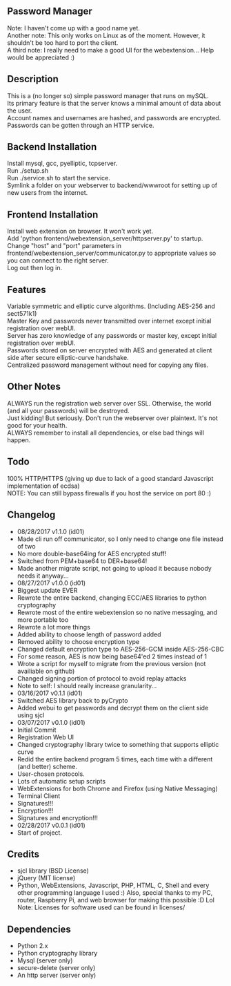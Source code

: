 ## Password Manager
Note: I haven't come up with a good name yet.  
Another note: This only works on Linux as of the moment. However, it shouldn't be too hard to port the client.  
A third note: I really need to make a good UI for the webextension... Help would be appreciated :)  

## Description
This is a (no longer so) simple password manager that runs on mySQL.  
Its primary feature is that the server knows a minimal amount of data about the user.  
Account names and usernames are hashed, and passwords are encrypted.  
Passwords can be gotten through an HTTP service.  

## Backend Installation
Install mysql, gcc, pyelliptic, tcpserver.  
Run ./setup.sh  
Run ./service.sh to start the service.  
Symlink a folder on your webserver to backend/wwwroot for setting up of new users from the internet.  

## Frontend Installation
Install web extension on browser. It won't work yet.  
Add 'python frontend/webextension_server/httpserver.py' to startup.  
Change "host" and "port" parameters in frontend/webextension_server/communicator.py 
to appropriate values so you can connect to the right server.  
Log out then log in.  

## Features
Variable symmetric and elliptic curve algorithms. (Including AES-256 and sect571k1)  
Master Key and passwords never transmitted over internet except initial registration over webUI.  
Server has zero knowledge of any passwords or master key, except initial registration over webUI.  
Passwords stored on server encrypted with AES and generated at client side after secure elliptic-curve handshake.  
Centralized password management without need for copying any files.  

## Other Notes
ALWAYS run the registration web server over SSL. Otherwise, the world (and all your passwords) will be destroyed.  
Just kidding! But seriously. Don't run the webserver over plaintext. It's not good for your health.  
ALWAYS remember to install all dependencies, or else bad things will happen.  

## Todo
100% HTTP/HTTPS (giving up due to lack of a good standard Javascript implementation of ecdsa)  
NOTE: You can still bypass firewalls if you host the service on port 80 :)  

## Changelog
* 08/28/2017 v1.1.0 (id01)  
 * Made cli run off communicator, so I only need to change one file instead of two  
 * No more double-base64ing for AES encrypted stuff!  
 * Switched from PEM+base64 to DER+base64!  
 * Made another migrate script, not going to upload it because nobody needs it anyway...  
* 08/27/2017 v1.0.0 (id01)  
 * Biggest update EVER  
 * Rewrote the entire backend, changing ECC/AES libraries to python cryptography  
 * Rewrote most of the entire webextension so no native messaging, and more portable too  
 * Rewrote a lot more things  
 * Added ability to choose length of password added  
 * Removed ability to choose encryption type  
 * Changed default encryption type to AES-256-GCM inside AES-256-CBC  
 * For some reason, AES is now being base64'ed 2 times instead of 1  
 * Wrote a script for myself to migrate from the previous version (not availiable on github)  
 * Changed signing portion of protocol to avoid replay attacks  
 * Note to self: I should really increase granularity...  
* 03/16/2017 v0.1.1 (id01)  
 * Switched AES library back to pyCrypto  
 * Added webui to get passwords and decrypt them on the client side using sjcl  
* 03/07/2017 v0.1.0 (id01)  
 * Initial Commit  
 * Registration Web UI  
 * Changed cryptography library twice to something that supports elliptic curve  
 * Redid the entire backend program 5 times, each time with a different (and better) scheme.  
 * User-chosen protocols.  
 * Lots of automatic setup scripts  
 * WebExtensions for both Chrome and Firefox (using Native Messaging)  
 * Terminal Client  
 * Signatures!!!  
 * Encryption!!!  
 * Signatures and encryption!!!  
* 02/28/2017 v0.0.1 (id01)  
 * Start of project.  

## Credits
* sjcl library (BSD License)  
* jQuery (MIT license)  
* Python, WebExtensions, Javascript, PHP, HTML, C, Shell and every other programming language I used :)
 Also, special thanks to my PC, router, Raspberry Pi, and web browser for making this possible :D Lol
Note: Licenses for software used can be found in licenses/

## Dependencies
* Python 2.x  
* Python cryptography library  
* Mysql (server only)  
* secure-delete (server only)  
* An http server (server only)  
